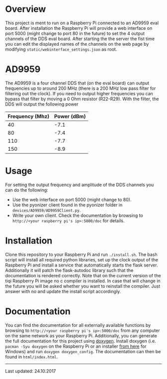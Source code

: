 # Overview
This project is ment to run on a Raspberry Pi connected to an AD9959 eval board. After installation the Raspberry Pi will provide a web interface on port 5000 (might change to port 80 in the future) to set the 4 output channels of the DDS eval board. After starting the the server the fist time you can edit the displayed names of the channels on the web page by modifying `static/webinterface_settings.json` as root.

# AD9959
The AD9959 is a four channel DDS that (on the eval board) can output frequencies up to around 200 MHz (there is a 200 MHz low pass filter for filtering out the clock). If you need to output higher frequencies you can bypass that filter by moving a 0 Ohm resistor (R22-R29). 
With the filter, the DDS will output the following power

| Frequency (Mhz) | Power (dBm)|
| --------------- | ---------- |
| 40              | -7.1       |
| 80              | -7.4       |
| 110             | -7.7       |
| 150             | -8.9       |

# Usage
For setting the output frequency and amplitude of the DDS channels you can do the following:
* Use the web interface on port 5000 (might change to 80).
* Use the pyonizer client found in the pyonizer folder in `devices/AD9959/AD9959Client.py`.
* Write your own client. Check the documentation by browsing to `http://<your raspberry pi's ip>:5000/doc` for details.

# Installation
Clone this repository to your Raspberry Pi and run `./install.sh`. The bash script will install all required python libraries, set up the clock output of the Raspberry Pi and install a service that automatically starts the flask server. Additionally it will patch the flask-autodoc library such that the documentation is rendered correctly.
Note that on the current version of the tiqi Raspberry Pi image no c compiler is installed. In case that will change in the future you will be asked whether you want to reinstall the compiler. Just answer with no and update the install script accordingly.

# Documentation
You can find the documentation for all externally available functions by browsing to `http://<your raspberry pi's ip>:5000/doc` from any computer on the same network as your Raspberry Pi. Additionally, you can generate the full documentation for this project using [doxygen][1]. Install doxygen (i.e. `pacman -Syu doxygen` on the Raspberry Pi or an installer [from here][2] for Windows) and run `doxygen doxygen_config`. The documentation can then be found in `html/index.html`.

[1]: http://www.stack.nl/~dimitri/doxygen/
[2]: http://www.stack.nl/~dimitri/doxygen/download.html

***
Last updated: 24.10.2017